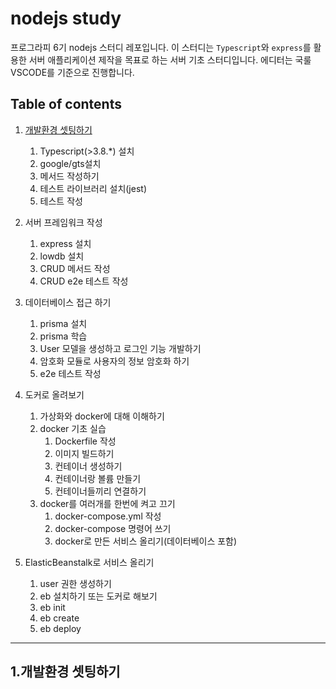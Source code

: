 # nodejs study

프로그라피 6기 nodejs 스터디 레포입니다. 이 스터디는 `Typescript`와 `express`를 활용한 서버 애플리케이션 제작을 목표로 하는 서버 기초 스터디입니다. 에디터는 국룰 VSCODE를 기준으로 진행합니다.

## Table of contents

1. [개발환경 셋팅하기](./#1개발환경셋팅하기)
   1. Typescript(>3.8.*) 설치
   2. google/gts설치
   3. 메서드 작성하기
   4. 테스트 라이브러리 설치(jest)
   5. 테스트 작성

2. 서버 프레임워크 작성
   1. express 설치
   2. lowdb 설치
   3. CRUD 메서드 작성
   4. CRUD e2e 테스트 작성

3. 데이터베이스 접근 하기
   1. prisma 설치
   2. prisma 학습
   3. User 모델을 생성하고 로그인 기능 개발하기
   4. 암호화 모듈로 사용자의 정보 암호화 하기
   5. e2e 테스트 작성

4. 도커로 올려보기
   1. 가상화와 docker에 대해 이해하기
   2. docker 기초 실습
      1. Dockerfile 작성
      2. 이미지 빌드하기
      3. 컨테이너 생성하기
      4. 컨테이너랑 볼륨 만들기
      5. 컨테이너들끼리 연결하기
   3. docker를 여러개를 한번에 켜고 끄기
      1. docker-compose.yml 작성
      2. docker-compose 명령어 쓰기
      3. docker로 만든 서비스 올리기(데이터베이스 포함)

5. ElasticBeanstalk로 서비스 올리기
   1. user 권한 생성하기
   2. eb 설치하기 또는 도커로 해보기
   3. eb init
   4. eb create
   5. eb deploy

***

## 1.개발환경 셋팅하기
